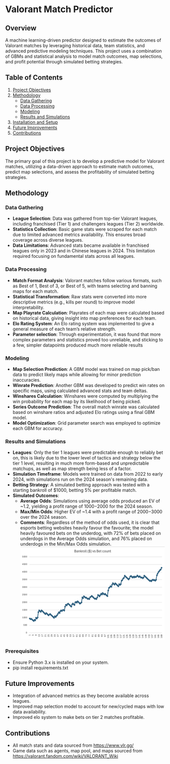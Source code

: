 # Valorant Match Predictor

## Overview
A machine learning-driven predictor designed to estimate the outcomes of Valorant matches by leveraging historical data, team statistics, and advanced predictive modeling techniques. This project uses a combination of GBMs and statistical analysis to model match outcomes, map selections, and profit potential through simulated betting strategies.

## Table of Contents
1. [Project Objectives](#project-objectives)
2. [Methodology](#methodology)
   - [Data Gathering](#data-gathering)
   - [Data Processing](#data-processing)
   - [Modeling](#modeling)
   - [Results and Simulations](#results-and-simulations)
3. [Installation and Setup](#installation-and-setup)
4. [Future Improvements](#future-improvements)
5. [Contributions](#contributions)

## Project Objectives
The primary goal of this project is to develop a predictive model for Valorant matches, utilizing a data-driven approach to estimate match outcomes, predict map selections, and assess the profitability of simulated betting strategies.

## Methodology

### Data Gathering
- **League Selection**: Data was gathered from top-tier Valorant leagues, including franchised (Tier 1) and challengers leagues (Tier 2) worldwide.
- **Statistics Collection**: Basic game stats were scraped for each match due to limited advanced metrics availability. This ensures broad coverage across diverse leagues.
- **Data Limitations**: Advanced stats became available in franchised leagues only in 2023 and in Chinese leagues in 2024. This limitation required focusing on fundamental stats across all leagues.

### Data Processing
- **Match Format Analysis**: Valorant matches follow various formats, such as Best of 1, Best of 3, or Best of 5, with teams selecting and banning maps for each match.
- **Statistical Transformation**: Raw stats were converted into more descriptive metrics (e.g., kills per round) to improve model interpretability.
- **Map Playrate Calculation**: Playrates of each map were calculated based on historical data, giving insight into map preferences for each team.
- **Elo Rating System**: An Elo rating system was implemented to give a general measure of each team’s relative strength.
- **Parameter selection**: Through experimentation, it was found that more complex parameters and statistics proved too unreliable, and sticking to a few, simpler datapoints produced much more reliable results

### Modeling
- **Map Selection Prediction**: A GBM model was trained on map pick/ban data to predict likely maps while allowing for minor prediction inaccuracies.
- **Winrate Prediction**: Another GBM was developed to predict win rates on specific maps, using calculated advanced stats and team deltas.
- **Winshares Calculation**: Winshares were computed by multiplying the win probability for each map by its likelihood of being picked.
- **Series Outcome Prediction**: The overall match winrate was calculated based on winshare ratios and adjusted Elo ratings using a final GBM model.
- **Model Optimization**: Grid parameter search was employed to optimize each GBM for accuracy.

### Results and Simulations
- **Leagues**: Only the tier 1 leagues were predictable enough to reliably bet on, this is likely due to the lower level of tactics and strategy below the tier 1 level, resulting in much more form-based and unpredictable matchups, as well as map strength being less of a factor.
- **Simulation Timeframe**: Models were trained on data from 2022 to early 2024, with simulations run on the 2024 season's remaining data.
- **Betting Strategy**: A simulated betting approach was tested with a starting bankroll of $1000, betting 5% per profitable match.
- **Simulated Outcomes**:
   - **Average Odds**: Simulations using average odds produced an EV of ~1.2, yielding a profit range of $1000-$2000 for the 2024 season.
   - **Max/Min Odds**: Higher EV of ~1.4 with a profit range of $2000-$3000 over the 2024 season.
   - **Comments**: Regardless of the method of odds used, it is clear that esports betting websites heavily favour the favourite; the model heavily favoured bets on the underdog, with 72% of bets placed on underdogs in the Average Odds simulation, and 76% placed on underdogs in the Min/Max Odds simulation.
   ![Graph of Bankroll vs Bet count](data/images/Bankroll.png)

### Prerequisites
- Ensure Python 3.x is installed on your system.
- pip install requirements.txt

## Future Improvements
- Integration of advanced metrics as they become available across leagues.
- Improved map selection model to account for new/cycled maps with low data availability.
- Improved elo system to make bets on tier 2 matches profitable.

## Contributions
- All match stats and data sourced from https://www.vlr.gg/
- Game data such as agents, map pool, and maps sourced from https://valorant.fandom.com/wiki/VALORANT_Wiki

